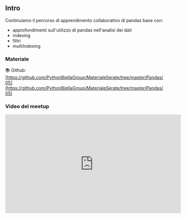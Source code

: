 ## Intro

Continuiamo il percorso di apprendimento collaborativo di pandas base con:

* approfondimenti sull'utilizzo di pandas nell'analisi dei dati
* indexing
* filtri
* multiIndexing

### Materiale

📚 Github:
[https://github.com/PythonBiellaGroup/MaterialeSerate/tree/master/Pandas/05](https://github.com/PythonBiellaGroup/MaterialeSerate/tree/master/Pandas/05)

### Video del meetup

<iframe width="560" height="315" src="https://www.youtube.com/embed/6fh2wPKTi14?si=WN6rk-_8_8mJLlU8" title="YouTube video player" frameborder="0" allow="accelerometer; autoplay; clipboard-write; encrypted-media; gyroscope; picture-in-picture; web-share" allowfullscreen></iframe>